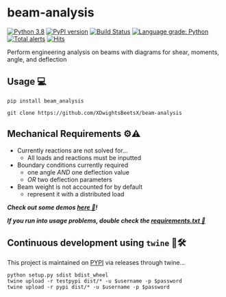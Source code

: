 # beam-analysis

[![Python 3.8](https://img.shields.io/badge/python-3.8-blue.svg)](https://www.python.org/downloads/release/python-380/)
[![PyPI version](https://badge.fury.io/py/beam-analysis.svg)](https://badge.fury.io/py/beam-analysis)
[![Build Status](https://app.travis-ci.com/XDwightsBeetsX/beam-analysis.svg?branch=master)](https://app.travis-ci.com/XDwightsBeetsX/beam-analysis)
[![Language grade: Python](https://img.shields.io/lgtm/grade/python/g/XDwightsBeetsX/beam_analysis.svg?logo=lgtm&logoWidth=18)](https://lgtm.com/projects/g/XDwightsBeetsX/beam_analysis/context:python)
[![Total alerts](https://img.shields.io/lgtm/alerts/g/XDwightsBeetsX/beam_analysis.svg?logo=lgtm&logoWidth=18)](https://lgtm.com/projects/g/XDwightsBeetsX/beam_analysis/alerts/)
[![Hits](https://hits.seeyoufarm.com/api/count/incr/badge.svg?url=https%3A%2F%2Fgithub.com%2FXDwightsBeetsX%2Fbeam-analysis&count_bg=%233D75C8&title_bg=%23555555&icon=&icon_color=%23E7E7E7&title=views&edge_flat=false)](https://hits.seeyoufarm.com)

Perform engineering analysis on beams with diagrams for shear, moments, angle, and deflection  

## Usage 💻

```shell
pip install beam_analysis
```

```shell
git clone https://github.com/XDwightsBeetsX/beam-analysis
```

## Mechanical Requirements ⚙️⚠️

- Currently reactions are not solved for...
  - All loads and reactions must be inputted
- Boundary conditions currently required
  - one angle *AND* one deflection value
  - *OR* two deflection parameters
- Beam weight is not accounted for by default
  - represent it with a distributed load

***Check out some demos [here 📂](beam_analysis/docs/demos.md)!***

***If you run into usage problems, double check the [requirements.txt 🔐](requirements.txt)***

## Continuous development using `twine` 👷🛠️

This project is maintained on [PYPI](https://pypi.org/project/beam-analysis/) via releases through twine...

```shell
python setup.py sdist bdist_wheel
twine upload -r testpypi dist/* -u $username -p $password
twine upload -r pypi dist/* -u $username -p $password
```
